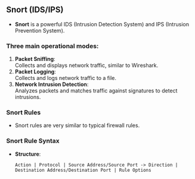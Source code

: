 ## Snort (IDS/IPS)
- **Snort** is a powerful IDS (Intrusion Detection System) and IPS (Intrusion Prevention System).

### Three main operational modes:
1. **Packet Sniffing**:  
   Collects and displays network traffic, similar to Wireshark.
2. **Packet Logging**:  
   Collects and logs network traffic to a file.
3. **Network Intrusion Detection**:  
   Analyzes packets and matches traffic against signatures to detect intrusions.

### Snort Rules
- Snort rules are very similar to typical firewall rules.

### Snort Rule Syntax
- **Structure**:
  ```plaintext
  Action | Protocol | Source Address/Source Port -> Direction | Destination Address/Destination Port | Rule Options
  ```

